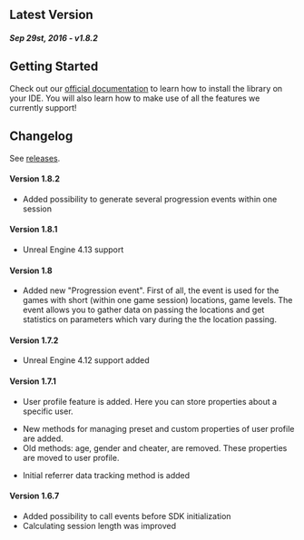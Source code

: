 Latest Version 
--------------
##### _Sep 29st, 2016_ - v1.8.2


Getting Started
---------------
Check out our [official documentation](https://www.devtodev.com/help/135/unreal_engine/) to learn how to install the library on your IDE. You will also learn how to make use of all the features we currently support!

Changelog
---------
See [releases](https://github.com/devtodev-analytics/unreal-sdk/releases).

#### Version 1.8.2
* Added possibility to generate several progression events within one session

#### Version 1.8.1
* Unreal Engine 4.13 support

#### Version 1.8
* Added new "Progression event". First of all, the event is used for the games with short (within one game session) locations, game levels. The event allows you to gather data on passing the locations and get statistics on parameters which vary during the the location passing.

#### Version 1.7.2
* Unreal Engine 4.12 support added

#### Version 1.7.1
* User profile feature is added. Here you can store properties about a specific user.
 - New methods for managing preset and custom properties of user profile are added.
 - Old methods: age, gender and cheater, are removed. These properties are moved to user profile.
* Initial referrer data tracking method is added

#### Version 1.6.7
* Added possibility to call events before SDK initialization
* Calculating session length was improved

